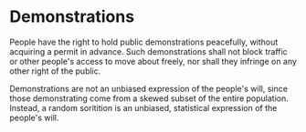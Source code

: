 # Demonstrations

People have the right to hold public demonstrations peacefully, without acquiring a permit in advance. Such demonstrations shall not block traffic or other people's access to move about freely, nor shall they infringe on any other right of the public.

Demonstrations are not an unbiased expression of the people's will, since those demonstrating come from a skewed subset of the entire population. Instead, a random soritition is an unbiased, statistical expression of the people's will.
